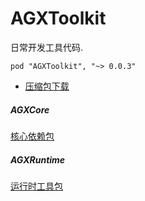# AGXToolkit

日常开发工具代码.

    pod "AGXToolkit", "~> 0.0.3"

* [压缩包下载](https://raw.githubusercontent.com/CharLemAznable/AGXToolkit/master/Products/AGXToolkit.zip)

##### AGXCore

  [核心依赖包](https://github.com/CharLemAznable/AGXToolkit/tree/master/AGXCore)

##### AGXRuntime

  [运行时工具包](https://github.com/CharLemAznable/AGXToolkit/tree/master/AGXRuntime)

